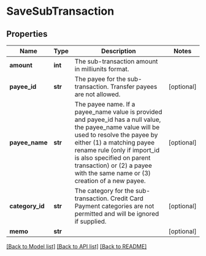 # SaveSubTransaction

## Properties
Name | Type | Description | Notes
------------ | ------------- | ------------- | -------------
**amount** | **int** | The sub-transaction amount in milliunits format. | 
**payee_id** | **str** | The payee for the sub-transaction.  Transfer payees are not allowed. | [optional] 
**payee_name** | **str** | The payee name.  If a payee_name value is provided and payee_id has a null value, the payee_name value will be used to resolve the payee by either (1) a matching payee rename rule (only if import_id is also specified on parent transaction) or (2) a payee with the same name or (3) creation of a new payee. | [optional] 
**category_id** | **str** | The category for the sub-transaction.  Credit Card Payment categories are not permitted and will be ignored if supplied. | [optional] 
**memo** | **str** |  | [optional] 

[[Back to Model list]](../README.md#documentation-for-models) [[Back to API list]](../README.md#documentation-for-api-endpoints) [[Back to README]](../README.md)


